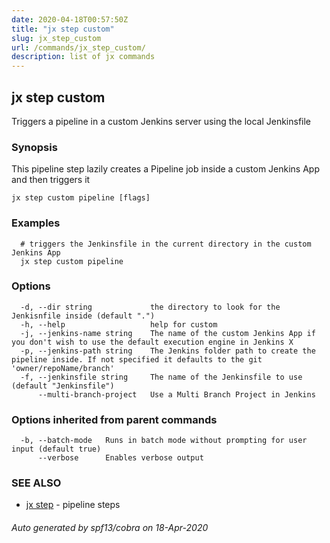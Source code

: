 ```yaml
---
date: 2020-04-18T00:57:50Z
title: "jx step custom"
slug: jx_step_custom
url: /commands/jx_step_custom/
description: list of jx commands
---
```

## jx step custom

Triggers a pipeline in a custom Jenkins server using the local Jenkinsfile

### Synopsis

This pipeline step lazily creates a Pipeline job inside a custom Jenkins App and then triggers it

```
jx step custom pipeline [flags]
```

### Examples

```
  # triggers the Jenkinsfile in the current directory in the custom Jenkins App
  jx step custom pipeline
```

### Options

```
  -d, --dir string             the directory to look for the Jenkisnfile inside (default ".")
  -h, --help                   help for custom
  -j, --jenkins-name string    The name of the custom Jenkins App if you don't wish to use the default execution engine in Jenkins X
  -p, --jenkins-path string    The Jenkins folder path to create the pipeline inside. If not specified it defaults to the git 'owner/repoName/branch'
  -f, --jenkinsfile string     The name of the Jenkinsfile to use (default "Jenkinsfile")
      --multi-branch-project   Use a Multi Branch Project in Jenkins
```

### Options inherited from parent commands

```
  -b, --batch-mode   Runs in batch mode without prompting for user input (default true)
      --verbose      Enables verbose output
```

### SEE ALSO

* [jx step](/commands/jx_step/)	 - pipeline steps

###### Auto generated by spf13/cobra on 18-Apr-2020
